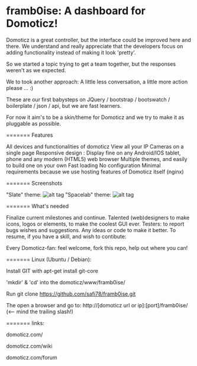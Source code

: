 framb0ise: A dashboard for Domoticz!
=========

Domoticz is a great controller, but the interface could be improved here and there. We understand and really appreciate that the developers focus on adding functionality instead of making it look 'pretty'. 
 
So we started a topic trying to get a team together, but the responses weren't as we expected.

We to took another approach: A little less conversation, a little more action please ... :)

These are our first babysteps on JQuery / bootstrap / bootswatch / boilerplate / json / api, but we are fast learners.

For now it aim's to be a skin/theme for Domoticz and we try to make it as pluggable as possible.

=======
Features

All devices and functionalities of domoticz
View all your IP Cameras on a single page
Responsive design : Display fine on any Android/IOS tablet, phone and any modern (HTML5) web browser
Multiple themes, and easily to build one on your own
Fast loading
No configuration
Minimal requirements because we use hosting features of Domoticz itself (nginx)

=======
Screenshots

"Slate" theme:
![alt tag](https://raw.github.com/safi78/framb0ise/master/screenshots/dashboard.png)
"Spacelab" theme:
![alt tag](https://raw.github.com/safi78/framb0ise/master/screenshots/temperature.png)


=======
What's needed

Finalize current milestones and continue.
Talented (web)designers to make icons, logos or elements, to make the coolest GUI ever.
Testers: to report bugs wishes and suggestions.
Any ideas or code to make it better.
To resume, if you have a skill, and wish to contibute: 

Every Domoticz-fan: feel welcome, fork this repo, help out where you can!

=======
Linux (Ubuntu / Debian):

Install GIT with apt-get install git-core

'mkdir' & 'cd' into the domoticz/www/framb0ise/

Run git clone https://github.com/safi78/framb0ise.git

The open a browser and go to: http://[domoticz url or ip]:[port]/framb0ise/ (<-- mind the trailing slash!)

=======
links:

domoticz.com/

domoticz.com/wiki

domoticz.com/forum
